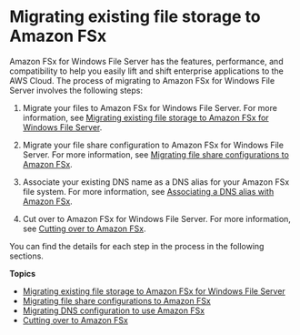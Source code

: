# Migrating existing file storage to Amazon FSx<a name="migrate-to-fsx"></a>

Amazon FSx for Windows File Server has the features, performance, and compatibility to help you easily lift and shift enterprise applications to the AWS Cloud\. The process of migrating to Amazon FSx for Windows File Server involves the following steps:

1. Migrate your files to Amazon FSx for Windows File Server\. For more information, see [Migrating existing file storage to Amazon FSx for Windows File Server](migrate-files-fsx.md)\.

1. Migrate your file share configuration to Amazon FSx for Windows File Server\. For more information, see [Migrating file share configurations to Amazon FSx](migrate-file-share-config-to-fsx.md)\.

1. Associate your existing DNS name as a DNS alias for your Amazon FSx file system\. For more information, see [Associating a DNS alias with Amazon FSx](migrate-dns-config.md)\.

1. Cut over to Amazon FSx for Windows File Server\. For more information, see [Cutting over to Amazon FSx](cutover-to-fsx.md)\.

You can find the details for each step in the process in the following sections\.

**Topics**
+ [Migrating existing file storage to Amazon FSx for Windows File Server](migrate-files-fsx.md)
+ [Migrating file share configurations to Amazon FSx](migrate-file-share-config-to-fsx.md)
+ [Migrating DNS configuration to use Amazon FSx](migrate-dns-config.md)
+ [Cutting over to Amazon FSx](cutover-to-fsx.md)